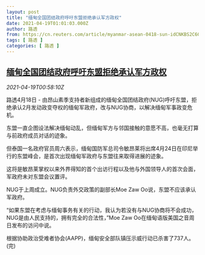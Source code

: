 ```yaml
---
layout: post
title: "缅甸全国团结政府呼吁东盟拒绝承认军方政权"
date: 2021-04-19T01:01:03.000Z
author: 路透
from: https://cn.reuters.com/article/myanmar-asean-0418-sun-idCNKBS2C6028
tags: [ 路透 ]
categories: [ 路透 ]
---
```

<!--1618794063000-->
[缅甸全国团结政府呼吁东盟拒绝承认军方政权](https://cn.reuters.com/article/myanmar-asean-0418-sun-idCNKBS2C6028)
------

<div>
<div><i>2021-04-19T00:58:10Z</i></div><p>路透4月18日 - 由昂山素季支持者新组成的缅甸全国团结政府(NUG)呼吁东盟，拒绝承认2月发动政变夺权的缅甸军政府，改与NUG协商，以解决缅甸军事政变危机。</p><p>东盟一直企图设法解决缅甸动乱，但缅甸军方与邻国接触的意愿不高，也毫无打算与前政府成员对话的迹象。</p><p>但泰国一名政府官员周六表示，缅甸国防军总司令敏昂莱将出席4月24日在印尼举行的东盟峰会，是首次出现缅甸军政府与东盟往来取得进展的迹象。</p><p>这将是敏昂莱掌权以来外界得知的首个出访行程以及他与外国领导人的首次会面，军政府未对东盟会议置评。</p><p>NUG于上周成立。NUG负责外交政策的副部长Moe Zaw Oo说，东盟不应该承认军政府。</p><p>“如果东盟在考虑与缅甸事务有关的行动，我认为若没有与NUG协商将不会成功，NUG是由人民支持的，拥有完全的合法性，”Moe Zaw Oo在缅甸语版美国之音周日发布的访问中说。</p><p>根据协助政治受难者协会(AAPP)，缅甸安全部队镇压示威行动已杀害了737人。(完)</p>
</div>
